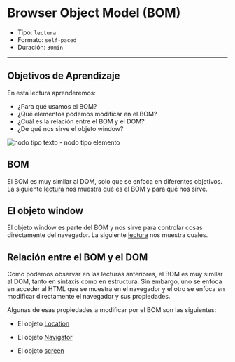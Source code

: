 # Browser Object Model (BOM)

- Tipo: `lectura`
- Formato: `self-paced`
- Duración: `30min`

***

## Objetivos de Aprendizaje

En esta lectura aprenderemos:

- ¿Para qué usamos el BOM?
- ¿Qué elementos podemos modificar en el BOM?
- ¿Cuál es la relación entre el BOM y el DOM?
- ¿De qué nos sirve el objeto window?

![nodo tipo texto - nodo tipo elemento](http://librosweb.es/img/ajax/f0501.gif)

## BOM

El BOM es muy similar al DOM, solo que se enfoca en diferentes objetivos.
La siguiente [lectura](http://librosweb.es/libro/ajax/capitulo_5.html)
nos muestra qué es el BOM y para qué nos sirve.

## El objeto window

El objeto window es parte del BOM y nos sirve para controlar cosas directamente
del navegador.
La siguiente [lectura](http://librosweb.es/libro/ajax/capitulo_5/el_objeto_window.html)
nos muestra cuales.

## Relación entre el BOM y el DOM

Como podemos observar en las lecturas anteriores, el BOM es muy similar al DOM,
tanto en sintaxis como en estructura. Sin embargo, uno se enfoca en acceder al
HTML que se muestra en el navegador y el otro se enfoca en modificar
directamente el navegador y sus propiedades.

Algunas de esas propiedades a modificar por el BOM son las siguientes:

- El objeto [Location](http://librosweb.es/libro/ajax/capitulo_5/el_objeto_location.html)

- El objeto [Navigator](http://librosweb.es/libro/ajax/capitulo_5/el_objeto_navigator.html)

- El objeto [screen](http://librosweb.es/libro/ajax/capitulo_5/el_objeto_screen.html)
